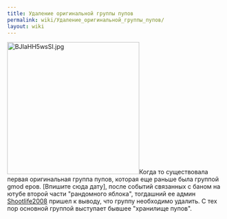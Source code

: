 ```yaml
---
title: Удаление оригинальной группы пупов
permalink: wiki/Удаление_оригинальной_группы_пупов/
layout: wiki
---
```


<img src="BJIaHH5wsSI.jpg" title="fig:BJIaHH5wsSI.jpg" width="307" height="307" alt="BJIaHH5wsSI.jpg" />Когда
то существовала первая оригинальная группа пупов, которая еще раньше
была группой gmod еров. \[Впишите сюда дату\], после событий связанных с
баном на ютубе второй части "рандомного яблока", тогдашний ее админ
[Shootlife2008](/wiki/Shootlife2008 "wikilink") пришел к выводу, что группу
необходимо удалить. С тех пор основной группой выступает бывшее
"хранилище пупов".
